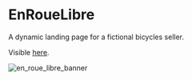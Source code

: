 # EnRoueLibre
A dynamic landing page for a fictional bicycles seller.

Visible [here](https://fabiandeneuville.github.io/EnRoueLibre/).

![en_roue_libre_banner](https://user-images.githubusercontent.com/94392055/180755329-a9233b47-53f6-42f6-9343-99c408b4afdb.png)
